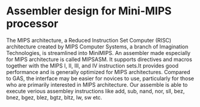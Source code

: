 # Assembler design for Mini-MIPS processor

The MIPS architecture, a Reduced Instruction Set Computer (RISC) architecture created by MIPS Computer Systems, a branch of Imagination Technologies, is streamlined into MiniMIPS.
An assembler made especially for MIPS architecture is called MIPSASM. It supports directives and macros together with the MIPS I, II, III, and IV instruction sets.It provides good performance and is generally
optimized for MIPS architectures. Compared to GAS, the interface may be easier for novices to use, particularly for those who are primarily interested in MIPS architecture.
Our assemble is able to execute verious assembley instructions like add, sub, nand, nor, sll, bez, bnez, bgez, blez, bgtz, bltz, lw, sw etc.
